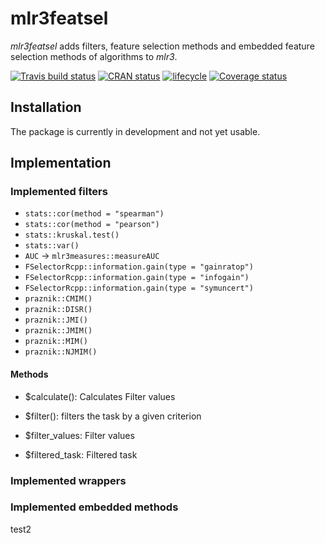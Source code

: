 # mlr3featsel

_mlr3featsel_ adds filters, feature selection methods and embedded feature selection methods of algorithms to _mlr3_.

[![Travis build status](https://travis-ci.org/mlr-org/mlr3featsel.svg?branch=master)](https://travis-ci.org/mlr-org/mlr3featsel)
[![CRAN status](https://www.r-pkg.org/badges/version/mlr3featsel)](https://cran.r-project.org/package=mlr3featsel)
[![lifecycle](https://img.shields.io/badge/lifecycle-experimental-orange.svg)](https://www.tidyverse.org/lifecycle/#experimental)
[![Coverage status](https://codecov.io/gh/mlr-org/mlr3featsel/branch/master/graph/badge.svg)](https://codecov.io/github/mlr-org/mlr3featsel?branch=master)

## Installation

The package is currently in development and not yet usable.

## Implementation

### Implemented filters

* `stats::cor(method = "spearman")`
* `stats::cor(method = "pearson")`
* `stats::kruskal.test()`
* `stats::var()`
* `AUC` -> `mlr3measures::measureAUC`
* `FSelectorRcpp::information.gain(type = "gainratop")`
* `FSelectorRcpp::information.gain(type = "infogain")`
* `FSelectorRcpp::information.gain(type = "symuncert")`
* `praznik::CMIM()`
* `praznik::DISR()`
* `praznik::JMI()`
* `praznik::JMIM()`
* `praznik::MIM()`
* `praznik::NJMIM()`


#### Methods

* $calculate(): Calculates Filter values
* $filter(): filters the task by a given criterion

* $filter_values: Filter values
* $filtered_task: Filtered task

### Implemented wrappers

### Implemented embedded methods

test2
